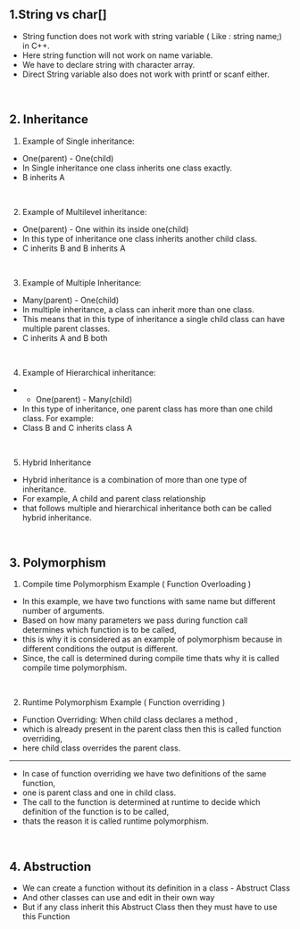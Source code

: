 ## 1.String vs char[]
- String function does not work with string variable ( Like : string name;) in C++.
- Here string function will not work on name variable.
- We have to declare string with character array.
- Direct String variable also does not work with printf or scanf either.

<br>


## 2. Inheritance 

1. Example of Single inheritance:
- One(parent) - One(child)
- In Single inheritance one class inherits one class exactly.
- B inherits A

<br>

2. Example of Multilevel inheritance:
- One(parent) - One within its inside one(child)
- In this type of inheritance one class inherits another child class.
- C inherits B and B inherits A

<br>

3. Example of Multiple Inheritance:
- Many(parent) - One(child)
- In multiple inheritance, a class can inherit more than one class. 
- This means that in this type of inheritance a single child class can have multiple parent classes.
- C inherits A and B both

<br>

4. Example of Hierarchical inheritance:
- - One(parent) - Many(child)
- In this type of inheritance, one parent class has more than one child class. For example:
- Class B and C inherits class A

<br>

5. Hybrid Inheritance
- Hybrid inheritance is a combination of more than one type of inheritance.
- For example, A child and parent class relationship 
- that follows multiple and hierarchical inheritance both can be called hybrid inheritance.

<br>

## 3. Polymorphism

1. Compile time Polymorphism Example ( Function Overloading )
- In this example, we have two functions with same name but different number of arguments. 
- Based on how many parameters we pass during function call determines which function is to be called, 
- this is why it is considered as an example of polymorphism because in different conditions the output is different. 
- Since, the call is determined during compile time thats why it is called compile time polymorphism.

<br>

2. Runtime Polymorphism Example ( Function overriding )
- Function Overriding: When child class declares a method , 
- which is already present in the parent class then this is called function overriding, 
- here child class overrides the parent class.
- ---------------------------
- In case of function overriding we have two definitions of the same function, 
- one is parent class and one in child class. 
- The call to the function is determined at runtime to decide which definition of the function is to be called, 
- thats the reason it is called runtime polymorphism.

<br>

## 4. Abstruction

- We can create a function without its definition in a class - Abstruct Class
- And other classes can use and edit in their own way
- But if any class inherit this Abstruct Class then they must have to use this Function

<br>
